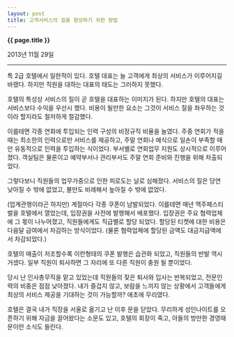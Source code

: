 ```yaml
---
layout: post
title: 고객서비스의 질을 향상하기 위한 방법
---
```


**{{ page.title }}** <p class="meta">2013년 11월 29일</p>


---

특 2급 호텔에서 일한적이 있다. 호텔 대표는 늘 고객에게 최상의 서비스가 이루어지길 바랬다. 하지만 직원을 대하는 대표의 태도는 그러하지 못했다.

호텔의 특성상 서비스의 질이 곧 호텔을 대표하는 이미지가 된다. 하지만 호텔의 대표는 서비스보다 수익을 우선시 했다. 비용이 될만한 요소는 그것이 서비스 질을 좌우하는 것이라 할지라도 철저하게 절감했다.

이를테면 각종 연회에 투입되는 인력 구성의 비정규직 비율을 늘였다. 주중 연회가 적을 때는 최소한의 인력으로만 서비스를 제공하고, 주말 연회나 예식으로 일손이 부족할 때만 유동적으로 인력을 투입하는 식이었다. 부서별로 연회업무 지원도 상시적으로 이루어졌다. 객실팀은 물론이고 예약부서나 관리부서도 주말 연회 준비와 진행을 위해 차출되었다.

그렇다보니 직원들의 업무가중으로 인한 피로도는 날로 심해졌다. 서비스의 질은 당연 낮아질 수 밖에 없었고, 불만도 비례해서 높아질 수 밖에 없었다.

(업계관행이라곤 하지만) 계절마다 각종 쿠폰이 남발되었다. 이를테면 매년 맥주페스티벌을 호텔에서 열었는데, 입장권을 사전에 발행해서 배포했다. 입장권은 주요 협력업체에 그 몫이 나누어졌고, 직원들에게도 직급별로 할당 되었다. 할당된 티켓에 대한 비용은 다음달 급여에서 차감하는 방식이었다. (물론 협력업체에 할당된 금액도 대금지급액에서 차감되었다.)

호텔의 매출이 저조할수록 이런형태의 쿠폰 발행은 습관화 되었고, 직원들의 반발 역시 거셌다. 일부 직원이 퇴사하면 그 자리에 또 다른 직원이 충원 될 뿐이었다.

당시 난 인사총무직을 맡고 있었는데 직원들의 잦은 퇴사와 입사는 반복되었고, 전문인력의 비중은 점점 낮아졌다. 내가 즐겁지 않고, 보람을 느끼지 않는 상황에서 고객들에게 최상의 서비스 제공을 기대하는 것이 가능할까? 애초에 무리였다.

호텔은 결국 내가 직장을 서울로 옮기고 난 이후 문을 닫았다. 무리하게 성인나이트를 오픈하기 위해 자금을 끌어왔다는 소문도 있고, 호텔의 회장이 죽고, 아들의 방만한 경영때문이란 소식도 들린다.
